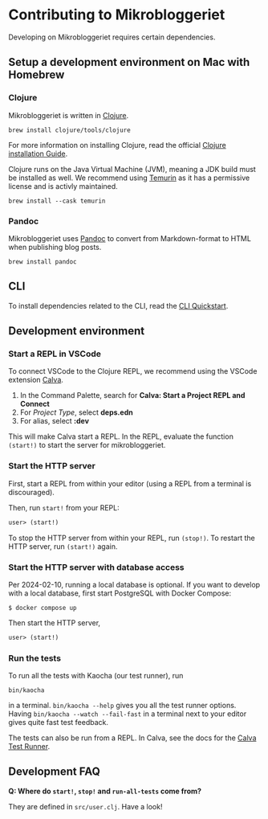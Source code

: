 # Contributing to Mikrobloggeriet

Developing on Mikrobloggeriet requires certain dependencies.

## Setup a development environment on Mac with Homebrew

### Clojure

Mikrobloggeriet is written in [Clojure].

[Clojure]: https://clojure.org/

```shell
brew install clojure/tools/clojure
```

For more information on installing Clojure, read the official [Clojure installation Guide](https://clojure.org/guides/install_clojure).

Clojure runs on the Java Virtual Machine (JVM), meaning a JDK build must be installed as well.
We recommend using [Temurin] as it has a permissive license and is activly maintained.

[Temurin]: https://adoptium.net/en-GB/

```shell
brew install --cask temurin
```

### Pandoc
Mikrobloggeriet uses [Pandoc] to convert from Markdown-format to HTML when publishing blog posts. 

[Pandoc]: https://pandoc.org/

```shell
brew install pandoc
```

## CLI

To install dependencies related to the CLI, read the [CLI Quickstart].

[CLI quickstart]: cli-quickstart-mblog.md

## Development environment

### Start a REPL in VSCode

To connect VSCode to the Clojure REPL, we recommend using the VSCode extension [Calva].

1. In the Command Palette, search for **Calva: Start a Project REPL and Connect**
2. For *Project Type*, select **deps.edn**
3. For alias, select **:dev**

This will make Calva start a REPL. In the REPL, evaluate the function `(start!)` to start the server for mikrobloggeriet. 

[Calva]: https://calva.io

### Start the HTTP server

First, start a REPL from within your editor (using a REPL from a terminal is discouraged).

Then, run `start!` from your REPL:

```clojure
user> (start!)
```

To stop the HTTP server from within your REPL, run `(stop!)`.
To restart the HTTP server, run `(start!)` again.

### Start the HTTP server with database access

Per 2024-02-10, running a local database is optional.
If you want to develop with a local database, first start PostgreSQL with Docker Compose:

    $ docker compose up

Then start the HTTP server,

```clojure
user> (start!)
```

### Run the tests

To run all the tests with Kaocha (our test runner), run

    bin/kaocha

in a terminal.
`bin/kaocha --help` gives you all the test runner options.
Having `bin/kaocha --watch --fail-fast` in a terminal next to your editor gives quite fast test feedback.

The tests can also be run from a REPL.
In Calva, see the docs for the [Calva Test Runner].

[Calva Test Runner]: https://calva.io/test-runner/

## Development FAQ

**Q: Where do `start!`, `stop!` and `run-all-tests` come from?**

They are defined in `src/user.clj`.
Have a look!
